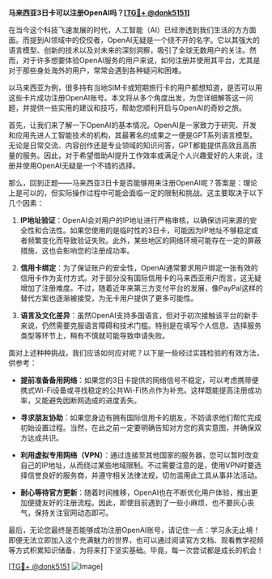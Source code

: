 **马来西亚3日卡可以注册OpenAI吗？[[TG💪+ @donk5151](https://t.me/s/donk5151)]**

在当今这个科技飞速发展的时代，人工智能（AI）已经渗透到我们生活的方方面面。而提到AI领域中的佼佼者，OpenAI无疑是一个绕不开的名字。它以其强大的语言模型、创新的技术以及对未来的深刻洞察，吸引了全球无数用户的关注。然而，对于许多想要体验OpenAI服务的用户来说，如何注册并使用其平台，尤其是对于那些身处海外的用户，常常会遇到各种疑问和困难。

以马来西亚为例，很多持有当地SIM卡或短期旅行卡的用户都想知道，是否可以用这些卡片成功注册OpenAI账号。本文将从多个角度出发，为您详细解答这一问题，并提供一些实用的建议和技巧，帮助您顺利开启与OpenAI的奇妙之旅。

首先，让我们来了解一下OpenAI的基本情况。OpenAI是一家致力于研究、开发和应用先进人工智能技术的机构，其最著名的成果之一便是GPT系列语言模型。无论是日常交流、内容创作还是专业领域的知识问答，GPT都能提供高效且高质量的服务。因此，对于希望借助AI提升工作效率或满足个人兴趣爱好的人来说，注册并使用OpenAI无疑是一个不错的选择。

那么，回到正题——马来西亚3日卡是否能够用来注册OpenAI呢？答案是：理论上是可以的，但实际操作过程中可能会面临一定的限制和挑战。这主要取决于以下几个因素：

1. **IP地址验证**：OpenAI会对用户的IP地址进行严格审核，以确保访问来源的安全性和合法性。如果您使用的是临时性的3日卡，可能因为IP地址不够稳定或者频繁变化而导致验证失败。此外，某些地区的网络环境可能存在一定的屏蔽措施，这也会影响您的注册成功率。

2. **信用卡绑定**：为了保证账户的安全性，OpenAI通常要求用户绑定一张有效的信用卡作为支付方式。对于部分没有国际信用卡的马来西亚用户而言，这无疑增加了注册难度。不过，随着近年来第三方支付平台的发展，像PayPal这样的替代方案也逐渐被接受，为无卡用户提供了更多可能性。

3. **语言及文化差异**：虽然OpenAI支持多国语言，但对于初次接触该平台的新手来说，仍然需要克服语言障碍和技术门槛。特别是在填写个人信息、选择服务类型等环节上，稍有不慎就可能导致申请失败。

面对上述种种挑战，我们应该如何应对呢？以下是一些经过实践检验的有效方法，供参考：

- **提前准备备用网络**：如果您的3日卡提供的网络信号不稳定，可以考虑携带便携式Wi-Fi设备或寻找稳定的公共Wi-Fi热点作为补充。这样既能提高注册成功率，又能避免因断网造成的进度丢失。
  
- **寻求朋友协助**：如果您身边有拥有国际信用卡的朋友，不妨请求他们帮忙完成初始设置过程。当然，在此之前一定要明确告知对方您的真实意图，并确保双方达成共识。

- **利用虚拟专用网络（VPN）**：通过连接至其他国家的服务器，您可以暂时改变自己的IP地址，从而绕过某些地域限制。不过需要注意的是，使用VPN时要选择信誉良好的服务商，并遵守相关法律法规，切勿滥用此工具从事非法活动。

- **耐心等待官方更新**：随着时间推移，OpenAI也在不断优化用户体验，推出更加便捷友好的注册流程。因此，即使目前遇到了一些小麻烦，也不要灰心丧气，保持关注官网动态即可。

最后，无论您最终是否能够成功注册OpenAI账号，请记住一点：学习永无止境！即便无法立即加入这个充满魅力的世界，也可以通过阅读官方文档、观看教学视频等方式积累知识储备，为将来打下坚实基础。毕竟，每一次尝试都是成长的机会！

[[TG💪+ @donk5151](https://t.me/s/donk5151) ![Image](https://i.postimg.cc/rwNCRYN7/Snipaste-2025-04-30-17-27-05.png)]